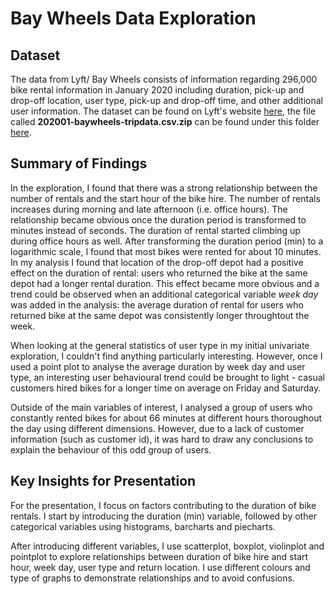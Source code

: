 
# Bay Wheels Data Exploration

## Dataset

The data from Lyft/ Bay Wheels consists of information regarding 296,000 bike rental information in January 2020 including duration, pick-up and drop-off location, user type, pick-up and drop-off time, and other additional user information. The dataset can be found on Lyft's website [here](https://www.lyft.com/bikes/bay-wheels/system-data),
the file called **202001-baywheels-tripdata.csv.zip** can be found under this folder [here](https://s3.amazonaws.com/baywheels-data/index.html).


## Summary of Findings

In the exploration, I found that there was a strong relationship between the number of rentals and the start hour of the bike hire. The number of rentals increases during morning and late afternoon (i.e. office hours). The relationship became obvious once the duration period is transformed to minutes instead of seconds. The duration of rental started climbing up during office hours as well. After transforming the duration period (min) to a logarithmic scale, I found that most bikes were rented for about 10 minutes. In my analysis I found that location of the drop-off depot had a positive effect on the duration of rental: users who returned the bike at the same depot had a longer rental duration. This effect became more obvious and a trend could be observed when an additional categorical variable *week day* was added in the analysis: the average duration of rental for users who returned bike at the same depot was consistently longer throughtout the week. 

When looking at the general statistics of user type in my initial univariate exploration, I couldn't find anything particularly interesting. However, once I used a point plot to analyse the average duration by week day and user type, an interesting user behavioural trend could be brought to light - casual customers hired bikes for a longer time on average on Friday and Saturday. 

Outside of the main variables of interest, I analysed a group of users who constantly rented bikes for about 66 minutes at different hours thoroughout the day using different dimensions. However, due to a lack of customer information (such as customer id), it was hard to draw any conclusions to explain the behaviour of this odd group of users. 


## Key Insights for Presentation

For the presentation, I focus on factors contributing to the duration of bike rentals. I start by introducing the
duration (min) variable, followed by other categorical variables using histograms, barcharts and piecharts. 

After introducing different variables, I use scatterplot, boxplot, violinplot and pointplot to explore relationships between duration of bike hire and start hour, week day, user type and return location. I use different colours and type of graphs to demonstrate relationships and to avoid confusions. 

